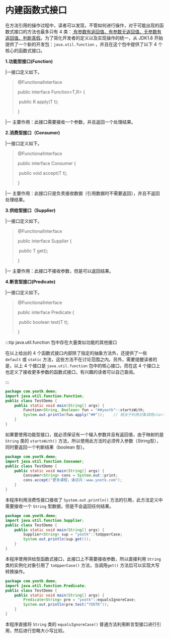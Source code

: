 # 内建函数式接口

在方法引用的操作过程中，读者可以发现，不管如何进行操作，对于可能出现的函数式接口的方法也最多只有 4 类：<u>
有参数有返回值、有参数无返回值、无参数有返回值、判断真假</u>。为了简化开发者的定义以及实现操作的统一，从 JDK1.8
开始提供了一个新的开发包：`java.util.function` ，并且在这个包中提供了以下 4 个核心的函数式接口。

**1.功能型接口(Function)**

|—接口定义如下。

> @FunctionalInterface
>
> public interface Function<T,R> {
>
> ​ public R apply(T t);
>
> }

|— 主要作用：此接口需要接收一个参数，并且返回一个处理结果。

**2.消费型接口（Consumer)**

|—接口定义如下。

> @FunctionalInterface
>
> public interface Consumer<T> {
>
> ​ public void accept(T t);
>
> }

|一 主要作用：此接口只是负责接收数据（引用数据时不需要返回），并且不返回处理结果。

**3.供给型接口（Supplier)**

|—接口定义如下。

> @FunctionalInterface
>
> public interface Supplier<T> {
>
> ​ public T get();
>
> }

|一 主要作用：此接口不接收参数，但是可以返回结果。

**4.断言型接口(Predicate)**

|—接口定义如下。

> @FunctionalInterface
>
> public interface Predicate<T> {
>
> ​ public boolean test(T t);
>
> }

:::tip java.util.function 包中存在大量类似功能的其他接口

在以上给出的 4 个函数式接口内部除了指定的抽象方法外，还提供了一些 `default` 或 `static` 方法，这些方法不在讨论范围之内。另外，需要提醒读者的是，以上
4 个接口是 `java.util.function` 包中的核心接口，而在这 4 个接口上也定义了接收更多参数的函数式接口，有兴趣的读者可以自己查阅。

:::

```java
package com.yootk.demo;
import java.util.function.Function;
public class TestDemo {
	public static void main(String[] args) {
		Function<String, Boolean> fun = "##yootk"::startsWith;
		System.out.println(fun.apply("##"));	// 相当于利用对象调用startsWith()
	}
}
```

如果要使用功能型接口，就必须保证有一个输入参数并且有返回值，由于映射的是 `String` 类的 `startsWith()`
方法，所以使用此方法时必须传入参数（String型），同时要返回一个判断结果（boolean 型）。

```java
package com.yootk.demo;
import java.util.function.Consumer;
public class TestDemo {
	public static void main(String[] args) {
		Consumer<String> cons = System.out::print;
		cons.accept("更多课程，请访问：www.yootk.com");
	}
}
```

本程序利用消费性接口接收了 `System.out.println()` 方法的引用，此方法定义中需要接收一个 `String` 型数据，但是不会返回任何结果。

```java
package com.yootk.demo;
import java.util.function.Supplier;
public class TestDemo {
	public static void main(String[] args) {
		Supplier<String> sup = "yootk"::toUpperCase;
		System.out.println(sup.get());
	}
}
```

本程序使用供给型函数式接口，此接口上不需要接收参数，所以直接利用 `String` 类的实例化对象引用了 `toUpperCase()`
方法，当调用`get()` 方法后可以实现大写转换操作。

```java
package com.yootk.demo;
import java.util.function.Predicate;
public class TestDemo {
	public static void main(String[] args) {
		Predicate<String> pre = "yootk"::equalsIgnoreCase;
		System.out.println(pre.test("YOOTK"));
	}
}
```

本程序直接将 `String` 类的 `equalsIgnoreCase()` 普通方法利用断言型接口进行引用，然后进行忽略大小写比较。
